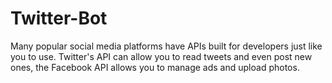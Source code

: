# Twitter-Bot
Many popular social media platforms have APIs built for developers just like you to use. Twitter's API can allow you to read tweets and even post new ones, the Facebook API allows you to manage ads and upload photos. 
